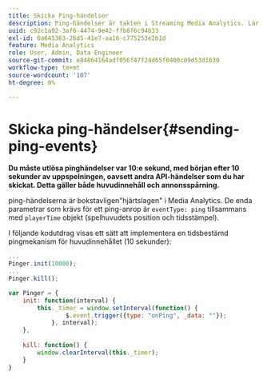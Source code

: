 ```yaml
---
title: Skicka Ping-händelser
description: Ping-händelser är takten i Streaming Media Analytics. Lär dig hur du skickar en tidsbestämd ping för huvudinnehåll eller annonsspårning.
uuid: c92c1a92-3af6-4474-9e42-ffb8f6c94b33
exl-id: 0a645363-26d5-41e7-aa16-c775253e2b1d
feature: Media Analytics
role: User, Admin, Data Engineer
source-git-commit: e84864164adf056f47f24d65f0400c89d53d1630
workflow-type: tm+mt
source-wordcount: '107'
ht-degree: 0%

---
```


# Skicka ping-händelser{#sending-ping-events}

**Du måste utlösa pinghändelser var 10:e sekund, med början efter 10 sekunder av uppspelningen, oavsett andra API-händelser som du har skickat. Detta gäller både huvudinnehåll och annonsspårning.**

ping-händelserna är bokstavligen&quot;hjärtslagen&quot; i Media Analytics. De enda parametrar som krävs för ett ping-anrop är `eventType: ping` tillsammans med `playerTime` objekt (spelhuvudets position och tidsstämpel).

I följande kodutdrag visas ett sätt att implementera en tidsbestämd pingmekanism för huvudinnehållet (10 sekunder):

```js
... 
Pinger.init(10000); 
... 
Pinger.kill();

var Pinger = { 
    init: function(interval) { 
        this._timer = window.setInterval(function() { 
                $.event.trigger({type: "onPing", _data: ""}); 
            }, interval); 
    }, 
     
    kill: function() { 
        window.clearInterval(this._timer); 
    } 
}
```
